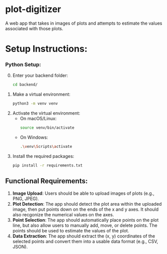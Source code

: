 # plot-digitizer
A web app that takes in images of plots and attempts to estimate the values associated with those plots.

# Setup Instructions:

### Python Setup:
0. Enter your backend folder:
   ```bash
   cd backend/
   ```
1. Make a virtual environment:
   ```bash
   python3 -m venv venv
   ```
2. Activate the virtual environment:
    - On macOS/Linux:
      ```bash
      source venv/bin/activate
      ```
    - On Windows:  
      ```bash
      .\venv\Scripts\activate
      ```
3. Install the required packages:
   ```bash
   pip install -r requirements.txt
   ```

## Functional Requirements:
1. **Image Upload**: Users should be able to upload images of plots (e.g., PNG, JPEG).
2. **Plot Detection**: The app should detect the plot area within the uploaded image, then put points down on the ends of the x and y axes. It should also recgonize the numerical values on the axes.
3. **Point Selection**: The app should automatically place points on the plot line, but also allow users to manually add, move, or delete points. The points should be used to estimate the values of the plot.
4. **Data Extraction**: The app should extract the (x, y) coordinates of the selected points and convert them into a usable data format (e.g., CSV, JSON).
